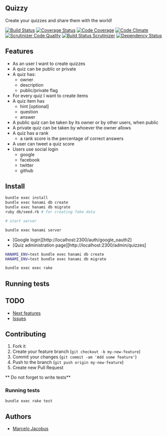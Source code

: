 Quizzy
----------------------

Create your quizzes and share them with the world!

[![Build Status](https://travis-ci.org/mjacobus/quizzy.svg)](https://travis-ci.org/mjacobus/quizzy)
[![Coverage Status](https://coveralls.io/repos/mjacobus/quizzy/badge.svg?branch=master&service=github)](https://coveralls.io/github/mjacobus/quizzy?branch=master)
[![Code Coverage](https://scrutinizer-ci.com/g/mjacobus/quizzy/badges/coverage.png?b=master)](https://scrutinizer-ci.com/g/mjacobus/quizzy/?branch=master)
[![Code Climate](https://codeclimate.com/github/mjacobus/quizzy/badges/gpa.svg)](https://codeclimate.com/github/mjacobus/quizzy)
[![Scrutinizer Code Quality](https://scrutinizer-ci.com/g/mjacobus/quizzy/badges/quality-score.png?b=master)](https://scrutinizer-ci.com/g/mjacobus/quizzy/?branch=master)
[![Build Status Scrutinizer](https://scrutinizer-ci.com/g/mjacobus/quizzy/badges/build.png?b=master)](https://scrutinizer-ci.com/g/mjacobus/quizzy/build-status/master)
[![Dependency Status](https://gemnasium.com/mjacobus/quizzy.svg)](https://gemnasium.com/mjacobus/quizzy)

## Features

- As an user I want to create quizzes
- A quiz can be public or private
- A quiz has:
  - owner
  - description
  - public/private flag
- For every quiz I want to create items
- A quiz item has
  - hint [optional]
  - question
  - answer
- A public quiz can be taken by its owner or by other users, when public
- A private quiz can be taken by whoever the owner allows
- A quiz has a rank
  - a rank score is the percentage of correct answers
- A user can tweet a quiz score
- Users use social login
  - google
  - facebook
  - twitter
  - github

## Install

```bash
bundle exec install
bundle exec hanami db create
bundle exec hanami db migrate
ruby db/seed.rb # for creating fake data

# start server

bundle exec hanami server
```

- [Google login][http://localhost:2300/auth/google_oauth2]
- [Quiz administration page][http://localhost:2300/admin/quizzes]

```bash
HANAMI_ENV=test bundle exec hanami db create
HANAMI_ENV=test bundle exec hanami db migrate

bundle exec exec rake
```

## Running tests

## TODO
- [Next features](https://github.com/mjacobus/quizzy/issues?labels=enhancement&page=1&state=open)
- [Issues](https://github.com/mjacobus/quizzy/issues?state=open)

## Contributing

1. Fork it
2. Create your feature branch (`git checkout -b my-new-feature`)
3. Commit your changes (`git commit -am 'Add some feature'`)
4. Push to the branch (`git push origin my-new-feature`)
5. Create new Pull Request

** Do not forget to write tests**

### Running tests

```bash
bundle exec rake test
```

## Authors

- [Marcelo Jacobus](https://github.com/mjacobus)
